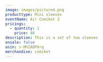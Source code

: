 ```yaml
---
image: images/picture4.png
producttype: Mini sleeves
eventName: Air Comiket 2
pricings:
  - quantity: 1
    price: 46
description: This is a set of two sleeves
onsale: false
asin: s-MhIADP8rq
merchandise: comiket
---
```

